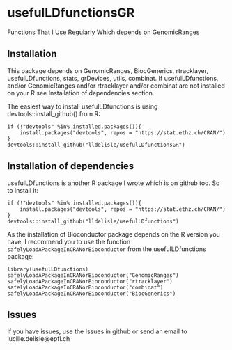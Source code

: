 # usefulLDfunctionsGR
Functions That I Use Regularly Which depends on GenomicRanges

## Installation
This package depends on GenomicRanges, BiocGenerics, rtracklayer, usefulLDfunctions, stats, grDevices, utils, combinat.
If usefulLDfunctions, and/or GenomicRanges and/or rtracklayer and/or combinat are not installed on your R see Installation of dependencies section.

The easiest way to install usefulLDfunctions is using devtools::install_github() from R:
```
if (!"devtools" %in% installed.packages()){
    install.packages("devtools", repos = "https://stat.ethz.ch/CRAN/")
}
devtools::install_github("lldelisle/usefulLDfunctionsGR")
```

## Installation of dependencies
usefulLDfunctions is another R package I wrote which is on github too. So to install it:
```
if (!"devtools" %in% installed.packages()){
    install.packages("devtools", repos = "https://stat.ethz.ch/CRAN/")
}
devtools::install_github("lldelisle/usefulLDfunctions")
```
As the installation of Bioconductor package depends on the R version you have, I recommend you to use the function `safelyLoadAPackageInCRANorBioconductor` from the usefulLDfunctions package:
```
library(usefulLDfunctions)
safelyLoadAPackageInCRANorBioconductor("GenomicRanges")
safelyLoadAPackageInCRANorBioconductor("rtracklayer")
safelyLoadAPackageInCRANorBioconductor("combinat")
safelyLoadAPackageInCRANorBioconductor("BiocGenerics")
```

## Issues
If you have issues, use the Issues in github or send an email to lucille.delisle\@epfl.ch
